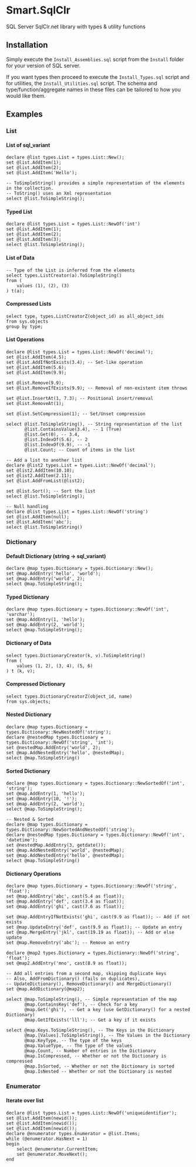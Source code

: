 # Smart.SqlClr
SQL Server SqlClr.net library with types &amp; utility functions

## Installation

Simply execute the ```Install_Assemblies.sql``` script from the ```Install``` folder for your version of SQL server. 

If you want types then proceed to execute the ```Install_Types.sql``` script and for utilities, the ```Install_Utilities.sql``` script. The schema and type/function/aggregate names in these files can be tailored to how you would like them.

## Examples

### List

#### List of sql_variant
```
declare @list types.List = types.List::New();
set @list.AddItem(1);
set @list.AddItem(2);
set @list.AddItem('Hello');

-- ToSimpleString() provides a simple representation of the elements in the collection.
-- ToString() uses an Xml representation
select @list.ToSimpleString();
```

#### Typed List
```
declare @list types.List = types.List::NewOf('int')
set @list.AddItem(1);
set @list.AddItem(2);
set @list.AddItem(3);
select @list.ToSimpleString();
```

#### List of Data
```
-- Type of the List is inferred from the elements
select types.ListCreator(a).ToSimpleString()
from (
	values (1), (2), (3)
) t(a);
```

#### Compressed Lists
```
select type, types.ListCreatorZ(object_id) as all_object_ids
from sys.objects
group by type;
```

#### List Operations
```
declare @list types.List = types.List::NewOf('decimal');
set @list.AddItem(4.5);
set @list.AddIfNotExists(3.4); -- Set-like operation
set @list.AddItem(5.6);
set @list.AddItem(9.9);

set @list.Remove(9.9); 
set @list.RemoveIfExists(9.9); -- Removal of non-existent item throws

set @list.InsertAt(1, 7.3); -- Positional insert/removal
set @list.RemoveAt(1);

set @list.SetCompression(1); -- Set/Unset compression

select @list.ToSimpleString(), -- String representation of the list
	   @list.ContainsValue(3.4), -- 1 (True)
	   @list.Get(0), -- 3.4,
	   @list.IndexOf(5.6), -- 2
	   @list.IndexOf(9.9), -- -1
	   @list.Count; -- Count of items in the list

-- Add a list to another list
declare @list2 types.List = types.List::NewOf('decimal');
set @list2.AddItem(10.10);
set @list2.AddItem(2.11);
set @list.AddFromList(@list2);

set @list.Sort(); -- Sort the list
select @list.ToSimpleString();

-- Null handling
declare @list types.List = types.List::NewOf('string')
set @list.AddItem(null);
set @list.AddItem('abc');
select @list.ToSimpleString()
```

### Dictionary

#### Default Dictionary (string -> sql_variant)
```
declare @map types.Dictionary = types.Dictionary::New();
set @map.AddEntry('hello', 'world');
set @map.AddEntry('world', 2);
select @map.ToSimpleString();
```

#### Typed Dictionary
```
declare @map types.Dictionary = types.Dictionary::NewOf('int', 'varchar');
set @map.AddEntry(1, 'hello');
set @map.AddEntry(2, 'world');
select @map.ToSimpleString();
```

#### Dictionary of Data
```
select types.DictionaryCreator(k, v).ToSimpleString()
from (
	values (1, 2), (3, 4), (5, 6)
) t (k, v);
```

#### Compressed Dictionary
```
select types.DictionaryCreatorZ(object_id, name)
from sys.objects;
```

#### Nested Dictionary
```
declare @map types.Dictionary = types.Dictionary::NewNestedOf('string');
declare @nestedMap types.Dictionary = types.Dictionary::NewOf('string', 'int');
set @nestedMap.AddEntry('world', 2);
set @map.AddNestedEntry('hello', @nestedMap);
select @map.ToSimpleString()
```

#### Sorted Dictionary
```
declare @map types.Dictionary = types.Dictionary::NewSortedOf('int', 'string');
set @map.AddEntry(1, 'hello');
set @map.AddEntry(10, '!');
set @map.AddEntry(2, 'world');
select @map.ToSimpleString();

-- Nested & Sorted
declare @map types.Dictionary = types.Dictionary::NewSortedAndNestedOf('string');
declare @nestedMap types.Dictionary = types.Dictionary::NewOf('int', 'datetime');
set @nestedMap.AddEntry(3, getdate());
set @map.AddNestedEntry('world', @nestedMap);
set @map.AddNestedEntry('hello', @nestedMap);
select @map.ToSimpleString()
```

#### Dictionary Operations
```
declare @map types.Dictionary = types.Dictionary::NewOf('string', 'float');
set @map.AddEntry('abc', cast(5.4 as float));
set @map.AddEntry('def', cast(3.4 as float));
set @map.AddEntry('ghi', cast(7.6 as float));

set @map.AddEntryIfNotExists('ghi', cast(9.9 as float)); -- Add if not exists
set @map.UpdateEntry('def', cast(9.9 as float)); -- Update an entry
set @map.MergeEntry('jkl', cast(19.19 as float)); -- Add or else update
set @map.RemoveEntry('abc'); -- Remove an entry

declare @map2 types.Dictionary = types.Dictionary::NewOf('string', 'float');
set @map2.AddEntry('mno', cast(8.9 as float));

-- Add all entries from a second map, skipping duplicate keys
-- Also, AddFromDictionary() (fails on duplicates),
-- UpdateDictionary(), RemoveDictionary() and MergeDictionary()
set @map.AddDictionary(@map2);

select @map.ToSimpleString(), -- Simple representation of the map
	   @map.ContainsKey('def'), -- Check for a key
	   @map.Get('ghi'), -- Get a key (use GetDictionary() for a nested Dictionary)
	   @map.GetIfExists('lll'); -- Get a key if it exists

select @map.Keys.ToSimpleString(), -- The Keys in the Dictionary
	   @map.[Values].ToSimpleString(), -- The Values in the Dictionary
	   @map.KeyType, -- The type of the keys
	   @map.ValueType, -- The type of the values
	   @map.Count, -- Number of entries in the Dictionary
	   @map.IsCompressed, -- Whether or not the Dictionary is compressed
	   @map.IsSorted, -- Whether or not the Dictionary is sorted
	   @map.IsNested -- Whether or not the Dictionary is nested
```

### Enumerator

#### Iterate over list
```
declare @list types.List = types.List::NewOf('uniqueidentifier');
set @list.AddItem(newid());
set @list.AddItem(newid());
set @list.AddItem(newid());
declare @enumerator types.Enumerator = @list.Items;
while (@enumerator.HasNext = 1)
begin
	select @enumerator.CurrentItem;
	set @enumerator.MoveNext();
end
```
